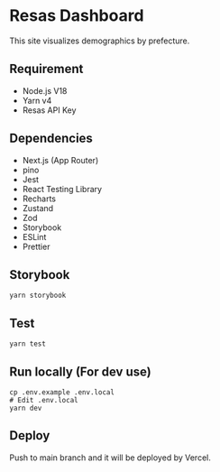 # Resas Dashboard

This site visualizes demographics by prefecture.

## Requirement

- Node.js V18
- Yarn v4
- Resas API Key

## Dependencies

- Next.js (App Router)
- pino
- Jest
- React Testing Library
- Recharts
- Zustand
- Zod
- Storybook
- ESLint
- Prettier

## Storybook

```
yarn storybook
```

## Test

```
yarn test
```

## Run locally (For dev use)

```
cp .env.example .env.local
# Edit .env.local
yarn dev
```

## Deploy

Push to main branch and it will be deployed by Vercel.
